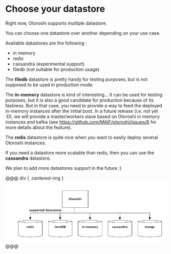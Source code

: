 # Choose your datastore

Right now, Otoroshi supports multiple datastore.

You can choose one datastore over another depending on your use case.

Available datastores are the following :

* in memory
* redis
* cassandra (experimental support)
* filedb (not suitable for production usage)

The **filedb** datastore is pretty handy for testing purposes, but is not supposed to be used in production mode.

The **in-memory** datastore is kind of interesting... It can be used for testing purposes, but it is also a good candidate for production because of its fastness. But in that case, you need to provide a way to feed the deployed in-memory instances after the initial boot. In a future release (i.e. not yet :D), we will provide a master/workers slave based on Otoroshi in memory instances and kafka (see https://github.com/MAIF/otoroshi/issues/8 for more details about the feature).

The **redis** datastore is quite nice when you want to easily deploy several Otoroshi instances.

If you need a datastore more scalable than redis, then you can use the **cassandra** datastore.

We plan to add more datastores support in the future :)

@@@ div { .centered-img }
<img src="../img/datastores.png" />
@@@
